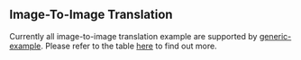 ## Image-To-Image Translation

Currently all image-to-image translation example are supported by [generic-example](../generic-example/). Please refer to the table [here](../README.md#image-to-image-translation) to find out more.
